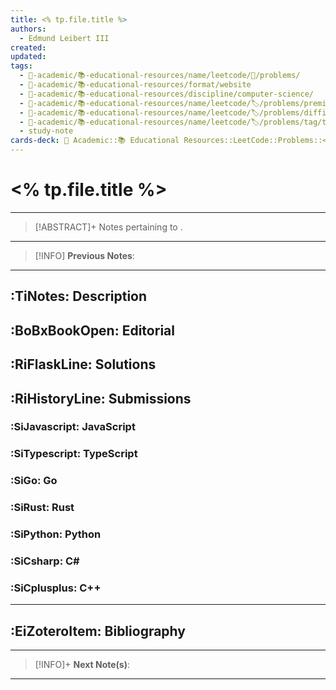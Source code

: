 ```yaml
---
title: <% tp.file.title %>
authors:
  - Edmund Leibert III
created: 
updated: 
tags:
  - 🔴-academic/📚-educational-resources/name/leetcode/🔖/problems/
  - 🔴-academic/📚-educational-resources/format/website
  - 🔴-academic/📚-educational-resources/discipline/computer-science/
  - 🔴-academic/📚-educational-resources/name/leetcode/🏷️/problems/premium/
  - 🔴-academic/📚-educational-resources/name/leetcode/🏷️/problems/difficulty/
  - 🔴-academic/📚-educational-resources/name/leetcode/🏷️/problems/tag/topic/
  - study-note
cards-deck: 🔴 Academic::📚 Educational Resources::LeetCode::Problems::<% tp.file.title %>
---
```


# <% tp.file.title %>

---

> [!ABSTRACT]+
> Notes pertaining to .

---

> [!INFO]
> **Previous Notes**:
> 

---

## :TiNotes: Description

## :BoBxBookOpen: Editorial

## :RiFlaskLine: Solutions

## :RiHistoryLine: Submissions

### :SiJavascript: JavaScript

### :SiTypescript: TypeScript

### :SiGo: Go

### :SiRust: Rust

### :SiPython: Python

### :SiCsharp: C\#

### :SiCplusplus: C++

---

## :EiZoteroItem: Bibliography

---

> [!INFO]+ 
> **Next Note(s)**:
> 

---